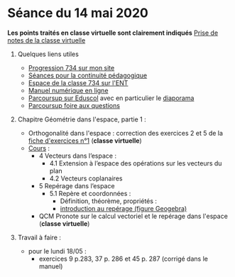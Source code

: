 # Séance du 14 mai 2020

__Les points traités en classe virtuelle sont clairement indiqués__
[Prise de notes de la classe virtuelle](notes/2020-05-14-Note-09-03.pdf)

1. Quelques liens utiles 
   * [Progression 734 sur mon site](http://www.frederic-junier.org/TS2020/Progression/TS_2020.html)
   * [Séances pour la continuité pédagogique](https://frederic-junier.github.io/TS-2019-2020/)
   * [Espace de la classe 734 sur l'ENT](https://le-parc.ent.auvergnerhonealpes.fr/classes/classe-734/mathematiques/)
   * [Manuel numérique en ligne](https://mep-outils.sesamath.net/manuel_numerique/index.php?ouvrage=mstsobl_2016&page_gauche=371)
   * [Parcoursup sur Eduscol](https://eduscol.education.fr/cid146486/parcoursup.html) avec en particulier le [diaporama](https://cache.media.eduscol.education.fr/file/Parcoursup_2020/50/4/PPT-_Parcoursup-2020_1223504.pptx)
   * [Parcoursup foire aux questions](https://www.parcoursup.fr/index.php?desc=questions)

2. Chapitre Géométrie dans l'espace, partie 1 :
   * Orthogonalité dans l'espace : correction des exercices 2 et   5 de la [fiche d'exercices n°1](https://frederic-junier.org/TS2020/Cours/TS-Exos-Espace-Vectoriel2019-Fiche1-Web.pdf)  (__classe virtuelle__)
   * [Cours](http://frederic-junier.org/TS2020/Cours/TSEspaceDebutCours2019-Web.pdf) :
       * 4 Vecteurs dans l’espace :
         * 4.1 Extension à l’espace des opérations sur les vecteurs du plan
         * 4.2 Vecteurs coplanaires         
       * 5 Repérage dans l’espace
         * 5.1 Repère et coordonnées : 
           * Définition, théorème, propriétés :
           * [introduction au repérage (figure Geogebra)](https://www.geogebra.org/m/ykvw7cu4)
       * QCM Pronote sur le calcul vectoriel et le repérage dans l'espace  (__classe virtuelle__)


3. Travail à faire :
   * pour le lundi 18/05 : 
     * exercices 9 p.283, 37 p. 286 et 45 p. 287 (corrigé dans le manuel) 